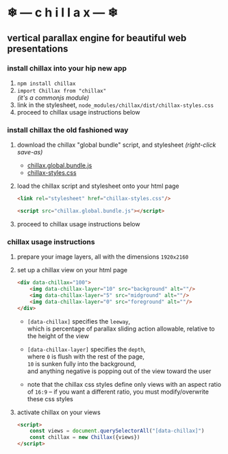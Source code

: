 
# ❄ — c h i l l a x — ❄
## vertical parallax engine for beautiful web presentations

### install chillax into your hip new app

1. `npm install chillax`
2. `import Chillax from "chillax"`  
	*(it's a commonjs module)*
3. link in the stylesheet, `node_modules/chillax/dist/chillax-styles.css`
4. proceed to chillax usage instructions below

### install chillax the old fashioned way

1. download the chillax "global bundle" script, and stylesheet *(right-click save-as)*

	- [chillax.global.bundle.js](https://raw.githubusercontent.com/chase-moskal/chillax/gh-pages/dist/chillax.global.bundle.js)
	- [chillax-styles.css](https://raw.githubusercontent.com/chase-moskal/chillax/gh-pages/dist/chillax-styles.css)

2. load the chillax script and stylesheet onto your html page

	```html
	<link rel="stylesheet" href="chillax-styles.css"/>

	<script src="chillax.global.bundle.js"></script>
	```

3. proceed to chillax usage instructions below

### chillax usage instructions

1. prepare your image layers, all with the dimensions `1920x2160`

2. set up a chillax view on your html page

	```html
	<div data-chillax="100">
		<img data-chillax-layer="10" src="background" alt=""/>
		<img data-chillax-layer="5" src="midground" alt=""/>
		<img data-chillax-layer="0" src="foreground" alt=""/>
	</div>
	```

	- `[data-chillax]` specifies the `leeway`,  
		which is percentage of parallax sliding action allowable, relative to the height of the view

	- `[data-chillax-layer]` specifies the `depth`,  
		where `0` is flush with the rest of the page,  
		`10` is sunken fully into the background,  
		and anything negative is popping out of the view toward the user

	- note that the chillax css styles define only views with an aspect ratio of `16:9` – if you want a different ratio, you must modify/overwrite these css styles

3. activate chillax on your views

	```html
	<script>
		const views = document.querySelectorAll("[data-chillax]")
		const chillax = new Chillax({views})
	</script>
	```
